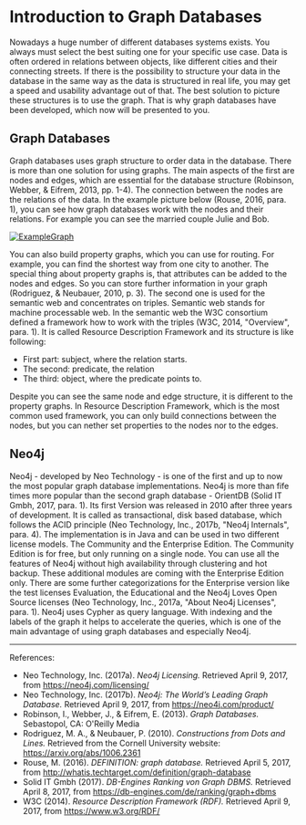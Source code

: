 # Introduction to Graph Databases

Nowadays a huge number of different databases systems exists. You always must select the best suiting one for your specific use case. Data is often ordered in relations between objects, like different cities and their connecting streets. 
If there is the possibility to structure your data in the database in the same way as the data is structured in real life, you may get a speed and usability advantage out of that. The best solution to picture these structures is to use the graph. That is why graph databases have been developed, which now will be presented to you.

## Graph Databases

Graph databases uses graph structure to order data in the database. There is more than one solution for using graphs. The main aspects of the first are nodes and edges, which are essential for the database structure (Robinson, Webber, & Eifrem, 2013, pp. 1-4).
The connection between the nodes are the relations of the data. In the example picture below (Rouse, 2016, para. 1), you can see how graph databases work with the nodes and their relations. For example you can see the married couple Julie and Bob.

[![ExampleGraph](http://itknowledgeexchange.techtarget.com/overheard/files/2014/01/Graph-database-sketch.jpg)](
http://whatis.techtarget.com/definition/graph-database)

You can also build property graphs, which you can use for routing. For example, you can find the shortest way from one city to another. The special thing about property graphs is, that attributes can be added to the nodes and edges. So you can store further information in your graph (Rodriguez, & Neubauer, 2010, p. 3).
The second one is used for the semantic web and concentrates on triples. Semantic web stands for machine processable web. In the semantic web the W3C consortium defined a framework how to work with the triples (W3C, 2014, "Overview", para. 1). It is called Resource Description Framework and its structure is like following:

- First part: subject, where the relation starts. 
- The second: predicate, the relation 
- The third: object, where the predicate points to. 

Despite you can see the same node and edge structure, it is different to the property graphs. In Resource Description Framework, which is the most common used framework,  you can only build connections between the nodes, but you can nether set properties to the nodes nor to the edges.

## Neo4j

Neo4j - developed by Neo Technology - is one of the first and up to now the most popular graph database implementations. Neo4j is more than fife times more popular than the second graph database - OrientDB (Solid IT Gmbh, 2017, para. 1). Its first Version was released in 2010 after three years of development. It is called as transactional, disk based database, which follows the ACID principle (Neo Technology, Inc., 2017b, "Neo4j Internals", para. 4). The implementation is in Java and can be used in two different license models. The Community and the Enterprise Edition.
The Community Edition is for free, but only running on a single node. You can use all the features of Neo4j without high availability through clustering and hot backup. 
These additional modules are coming with the Enterprise Edition only. There are some further categorizations for the Enterprise version like the test licenses Evaluation, the Educational and the Neo4j Loves Open Source licenses (Neo Technology, Inc., 2017a, "About Neo4j Licenses", para. 1).
Neo4j uses Cypher as query language. With indexing and the labels of the graph it helps to accelerate the queries, which is one of the main advantage of using graph databases and especially Neo4j.

***
References:

- Neo Technology, Inc. (2017a). _Neo4j Licensing._ Retrieved April 9, 2017, from https://neo4j.com/licensing/
- Neo Technology, Inc. (2017b). _Neo4j: The World’s Leading Graph Database._ Retrieved April 9, 2017, from https://neo4j.com/product/
- Robinson, I., Webber, J., & Eifrem, E. (2013). _Graph Databases._ Sebastopol, CA: O'Reilly Media
- Rodriguez, M. A., & Neubauer, P. (2010). _Constructions from Dots and Lines._ Retrieved from the Cornell University website: https://arxiv.org/abs/1006.2361
- Rouse, M. (2016). _DEFINITION: graph database._ Retrieved April 5, 2017, from http://whatis.techtarget.com/definition/graph-database
- Solid IT Gmbh (2017). _DB-Engines Ranking von Graph DBMS._ Retrieved April 8, 2017, from https://db-engines.com/de/ranking/graph+dbms
- W3C (2014). _Resource Description Framework (RDF)._ Retrieved April 9, 2017, from https://www.w3.org/RDF/
